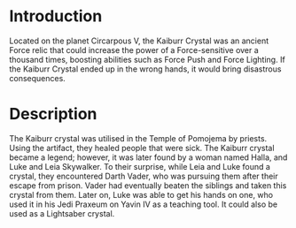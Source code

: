# Introduction

Located on the planet Circarpous V, the Kaiburr Crystal was an ancient Force relic that could increase the power of a Force-sensitive over a thousand times, boosting abilities such as Force Push and Force Lighting.
If the Kaiburr Crystal ended up in the wrong hands, it would bring disastrous consequences.

# Description

The Kaiburr crystal was utilised in the Temple of Pomojema by priests.
Using the artifact, they healed people that were sick.
The Kaiburr crystal became a legend; however, it was later found by a woman named Halla, and Luke and Leia Skywalker.
To their surprise, while Leia and Luke found a crystal, they encountered Darth Vader, who was pursuing them after their escape from prison.
Vader had eventually beaten the siblings and taken this crystal from them.
Later on, Luke was able to get his hands on one, who used it in his Jedi Praxeum on Yavin IV as a teaching tool.
It could also be used as a Lightsaber crystal.
